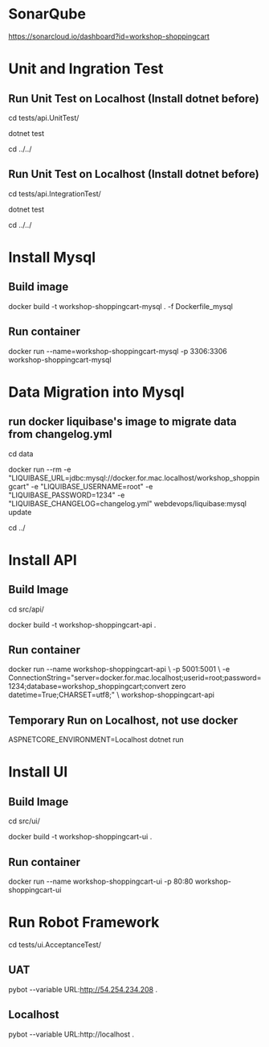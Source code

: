 ﻿# SonarQube
https://sonarcloud.io/dashboard?id=workshop-shoppingcart

# Unit and Ingration Test
## Run Unit Test on Localhost (Install dotnet before)
cd tests/api.UnitTest/

dotnet test

cd ../../

## Run Unit Test on Localhost (Install dotnet before)
cd tests/api.IntegrationTest/

dotnet test

cd ../../

# Install Mysql
## Build image
docker build -t workshop-shoppingcart-mysql . -f Dockerfile_mysql

## Run container
docker run --name=workshop-shoppingcart-mysql -p 3306:3306 workshop-shoppingcart-mysql

# Data Migration into Mysql
## run docker liquibase's image to migrate data from changelog.yml
cd data

docker run --rm -e "LIQUIBASE_URL=jdbc:mysql://docker.for.mac.localhost/workshop_shoppingcart" -e "LIQUIBASE_USERNAME=root" -e "LIQUIBASE_PASSWORD=1234" -e "LIQUIBASE_CHANGELOG=changelog.yml" webdevops/liquibase:mysql update 

cd ../

# Install API

## Build Image
cd src/api/

docker build -t workshop-shoppingcart-api .

## Run container
docker run --name workshop-shoppingcart-api
\ -p 5001:5001
\ -e ConnectionString="server=docker.for.mac.localhost;userid=root;password=1234;database=workshop_shoppingcart;convert zero datetime=True;CHARSET=utf8;" 
\ workshop-shoppingcart-api



## Temporary Run on Localhost, not use docker
ASPNETCORE_ENVIRONMENT=Localhost dotnet run

# Install UI
## Build Image
cd src/ui/ 

docker build -t workshop-shoppingcart-ui .

## Run container
docker run --name workshop-shoppingcart-ui -p 80:80 workshop-shoppingcart-ui

# Run Robot Framework
cd tests/ui.AcceptanceTest/

## UAT
pybot --variable URL:http://54.254.234.208 .

## Localhost
pybot --variable URL:http://localhost .
